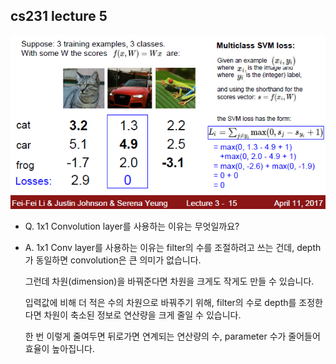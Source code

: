 ## cs231 lecture 5

![img.png](img.png)

- Q. 1x1 Convolution layer를 사용하는 이유는 무엇일까요?
- A. 1x1 Conv layer를 사용하는 이유는 filter의 수를 조절하려고 쓰는 건데, depth가 동일하면 convolution은 큰 의미가 없습니다.

    그런데 차원(dimension)을 바꿔준다면 차원을 크게도 작게도 만들 수 있습니다.

    입력값에 비해 더 적은 수의 차원으로 바꿔주기 위해, filter의 수로 depth를 조정한다면 차원이 축소된 정보로 연산량을 크게 줄일 수 있습니다.

    한 번 이렇게 줄여두면 뒤로가면 연계되는 연산량의 수, parameter 수가 줄어들어 효율이 높아집니다.